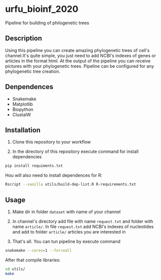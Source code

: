 # urfu_bioinf_2020
Pipeline for building of philogenetic trees

## Description
Using this pipeline you can create amazing phylogenetic trees of 
cell's channel.It's quite simple, you just need to add NCBI's indexes of 
genes or articles in the format html. At the output of the pipeline you 
can receive pictures with your phylogenetic trees. 
Pipeline can be configured for any phylogenetic tree creation.  

## Denpendences
* Snakemake
* Matplotlib
* Biopython
* ClustalW

## Installation

1. Clone this repository to your workflow

2. In the directory of this repository execute command for install
dependencies 
```sh
pip install requiments.txt
```
Нou will also need to install dependences for R:
```sh
Rscript --vanilla utils/build-dep-list.R R-requirements.txt 
```
## Usage

1. Make dir in folder `dataset` with name of your channel

2. In channel's directory add file with name `request.txt` and folder 
with name `article/`. In file `request.txt` add NCBI's indexes of nucleotides
and add to folder `article/` articles you are interested in

3.  That's all. You can tun pipeline by execute command


```sh
snakemake --cores=1 --forceall
```

After that compile libraries:
```sh
cd utils/
make
```
